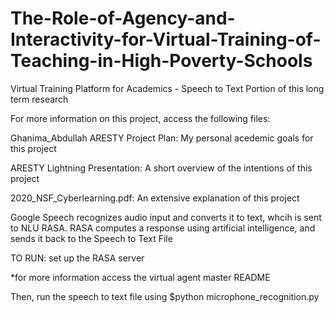 # The-Role-of-Agency-and-Interactivity-for-Virtual-Training-of-Teaching-in-High-Poverty-Schools
Virtual Training Platform for Academics - Speech to Text Portion of this long term research 

For more information on this project, access the following files:

Ghanima_Abdullah ARESTY Project Plan: My personal acedemic goals for this project

ARESTY Lightning Presentation: A short overview of the intentions of this project

2020_NSF_Cyberlearning.pdf: An extensive explanation of this project


Google Speech recognizes audio input and converts it to text, whcih is sent to NLU RASA.
RASA computes a response using artificial intelligence, and sends it back to the Speech to Text File

TO RUN:
set up the RASA server

*for more information access the virtual agent master README

Then, run the speech to text file using $python microphone_recognition.py


